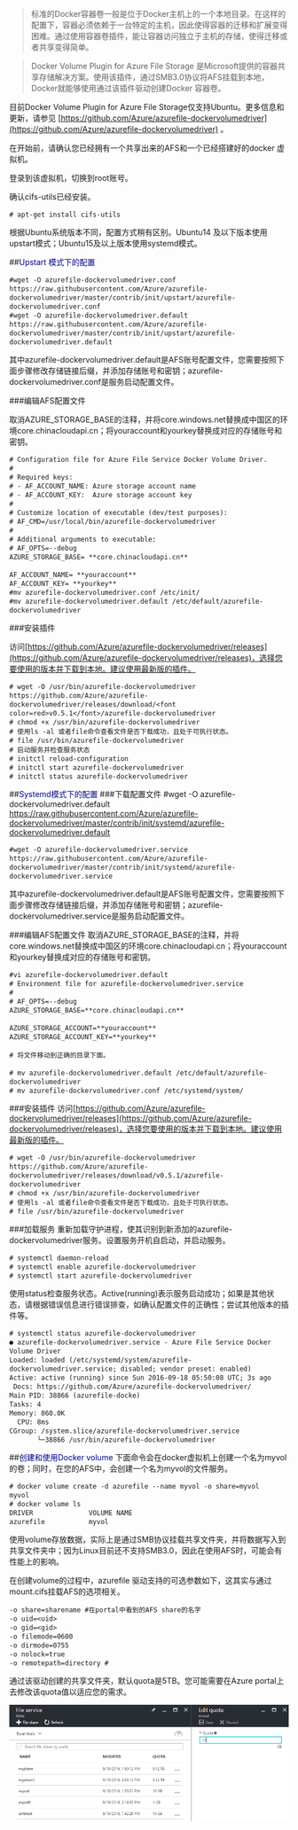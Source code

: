>标准的Docker容器卷一般是位于Docker主机上的一个本地目录。在这样的配置下，容器必须依赖于一台特定的主机，因此使得容器的迁移和扩展变得困难。通过使用容器卷插件，能让容器访问独立于主机的存储，使得迁移或者共享变得简单。

>Docker Volume Plugin for Azure File Storage 是Microsoft提供的容器共享存储解决方案。使用该插件，通过SMB3.0协议将AFS挂载到本地，Docker就能够使用通过该插件驱动创建Docker 容器卷。

目前Docker Volume Plugin for Azure File Storage仅支持Ubuntu。更多信息和更新，请参见 [https://github.com/Azure/azurefile-dockervolumedriver](https://github.com/Azure/azurefile-dockervolumedriver) 。

在开始前，请确认您已经拥有一个共享出来的AFS和一个已经搭建好的docker 虚拟机。

登录到该虚拟机，切换到root账号。

确认cifs-utils已经安装。

	# apt-get install cifs-utils

根据Ubuntu系统版本不同，配置方式稍有区别。Ubuntu14 及以下版本使用upstart模式；Ubuntu15及以上版本使用systemd模式。

##<font color=darkblue>Upstart 模式下的配置</font>
	
	#wget -O azurefile-dockervolumedriver.conf https://raw.githubusercontent.com/Azure/azurefile-dockervolumedriver/master/contrib/init/upstart/azurefile-dockervolumedriver.conf
	#wget -O azurefile-dockervolumedriver.default https://raw.githubusercontent.com/Azure/azurefile-dockervolumedriver/master/contrib/init/upstart/azurefile-dockervolumedriver.default

其中azurefile-dockervolumedriver.default是AFS账号配置文件，您需要按照下面步骤修改存储链接后缀，并添加存储账号和密钥；azurefile-dockervolumedriver.conf是服务启动配置文件。

###编辑AFS配置文件

取消AZURE_STORAGE_BASE的注释，并将core.windows.net替换成中国区的环境core.chinacloudapi.cn；将youraccount和yourkey替换成对应的存储账号和密钥。
	
	# Configuration file for Azure File Service Docker Volume Driver.  
	#  
	# Required keys:  
	# - AF_ACCOUNT_NAME: Azure storage account name  
	# - AF_ACCOUNT_KEY:  Azure storage account key  
	#  
	# Customize location of executable (dev/test purposes):  
	# AF_CMD=/usr/local/bin/azurefile-dockervolumedriver  
	#  
	# Additional arguments to executable:  
	# AF_OPTS=--debug  
	AZURE_STORAGE_BASE= **core.chinacloudapi.cn**  
	
	AF_ACCOUNT_NAME= **youraccount**   
	AF_ACCOUNT_KEY= **yourkey**  
	#mv azurefile-dockervolumedriver.conf /etc/init/	  
	#mv azurefile-dockervolumedriver.default /etc/default/azurefile-dockervolumedriver  
	
###安装插件

访问[https://github.com/Azure/azurefile-dockervolumedriver/releases](https://github.com/Azure/azurefile-dockervolumedriver/releases)，选择您要使用的版本并下载到本地。建议使用最新版的插件。

	# wget -O /usr/bin/azurefile-dockervolumedriver https://github.com/Azure/azurefile-dockervolumedriver/releases/download/<font color=red>v0.5.1</font>/azurefile-dockervolumedriver  
	# chmod +x /usr/bin/azurefile-dockervolumedriver  
	# 使用ls -al 或者file命令查看文件是否下载成功，且处于可执行状态。  
	# file /usr/bin/azurefile-dockervolumedriver  
	# 启动服务并检查服务状态  
	# initctl reload-configuration  
	# initctl start azurefile-dockervolumedriver  
	# initctl status azurefile-dockervolumedriver  
 
##<font color=darkblue>Systemd模式下的配置</font>
###下载配置文件
	#wget -O azurefile-dockervolumedriver.default https://raw.githubusercontent.com/Azure/azurefile-dockervolumedriver/master/contrib/init/systemd/azurefile-dockervolumedriver.default
	
	#wget -O azurefile-dockervolumedriver.service https://raw.githubusercontent.com/Azure/azurefile-dockervolumedriver/master/contrib/init/systemd/azurefile-dockervolumedriver.service
 
其中azurefile-dockervolumedriver.default是AFS账号配置文件，您需要按照下面步骤修改存储链接后缀，并添加存储账号和密钥；azurefile-dockervolumedriver.service是服务启动配置文件。

###编辑AFS配置文件
取消AZURE_STORAGE_BASE的注释，并将core.windows.net替换成中国区的环境core.chinacloudapi.cn；将youraccount和yourkey替换成对应的存储账号和密钥。

	#vi azurefile-dockervolumedriver.default  
	# Environment file for azurefile-dockervolumedriver.service  
	#  
	# AF_OPTS=--debug  
	AZURE_STORAGE_BASE=**core.chinacloudapi.cn**
	
	AZURE_STORAGE_ACCOUNT=**youraccount**  
	AZURE_STORAGE_ACCOUNT_KEY=**yourkey**  

	# 将文件移动到正确的目录下面。
	
	# mv azurefile-dockervolumedriver.default /etc/default/azurefile-dockervolumedriver  
	# mv azurefile-dockervolumedriver.conf /etc/systemd/system/  
 
###安装插件
访问[https://github.com/Azure/azurefile-dockervolumedriver/releases](https://github.com/Azure/azurefile-dockervolumedriver/releases)，选择您要使用的版本并下载到本地。建议使用最新版的插件。

	# wget -O /usr/bin/azurefile-dockervolumedriver https://github.com/Azure/azurefile-dockervolumedriver/releases/download/v0.5.1/azurefile-dockervolumedriver
	# chmod +x /usr/bin/azurefile-dockervolumedriver  
	# 使用ls -al 或者file命令查看文件是否下载成功，且处于可执行状态。  
	# file /usr/bin/azurefile-dockervolumedriver
 
###加载服务
重新加载守护进程，使其识别到新添加的azurefile-dockervolumedriver服务。设置服务开机自启动，并启动服务。

	# systemctl daemon-reload  
	# systemctl enable azurefile-dockervolumedriver  
	# systemctl start azurefile-dockervolumedriver

使用status检查服务状态。Active(running)表示服务启动成功；如果是其他状态，请根据错误信息进行错误排查，如确认配置文件的正确性；尝试其他版本的插件等。

	# systemctl status azurefile-dockervolumedriver  
	● azurefile-dockervolumedriver.service - Azure File Service Docker Volume Driver  
	Loaded: loaded (/etc/systemd/system/azurefile-dockervolumedriver.service; disabled; vendor preset: enabled)  
	Active: active (running) since Sun 2016-09-18 05:50:08 UTC; 3s ago  
	 Docs: https://github.com/Azure/azurefile-dockervolumedriver/  
	Main PID: 38866 (azurefile-docke)  
	Tasks: 4  
	Memory: 860.0K  
	  CPU: 8ms  
	CGroup: /system.slice/azurefile-dockervolumedriver.service  
	       └─38866 /usr/bin/azurefile-dockervolumedriver  
           
##<font color=darkblue>创建和使用Docker volume</font>
下面命令会在docker虚拟机上创建一个名为myvol的卷；同时，在您的AFS中，会创建一个名为myvol的文件服务。

	# docker volume create -d azurefile --name myvol -o share=myvol  
	myvol  
	# docker volume ls  
	DRIVER              VOLUME NAME  
	azurefile           myvol  

使用volume存放数据，实际上是通过SMB协议挂载共享文件夹，并将数据写入到共享文件夹中；因为Linux目前还不支持SMB3.0，因此在使用AFS时，可能会有性能上的影响。

在创建volume的过程中，azurefile 驱动支持的可选参数如下，这其实与通过mount.cifs挂载AFS的选项相关。

	-o share=sharename #在portal中看到的AFS share的名字  
	-o uid=<uid>  
	-o gid=<gid>   
	-o filemode=0600   
	-o dirmode=0755   
	-o nolock=true   
	-o remotepath=directory #  

通过该驱动创建的共享文件夹，默认quota是5TB。您可能需要在Azure portal上去修改该quota值以适应您的需求。


![modify-Quota](media/aog-virtual-machines-docker-based-afs/modify-Quota.png "修改AzurePortal中的Quota值.png")


